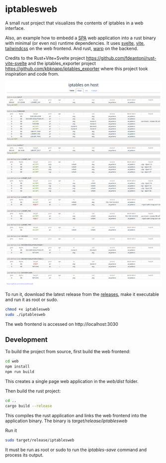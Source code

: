 # iptablesweb

A small rust project that visualizes the contents of iptables in a web interface. 

Also, an example how to embedd a [SPA](https://en.wikipedia.org/wiki/Single-page_application) web application into a rust binary with minimal (or even no) runtime dependencies.
It uses [svelte](https://svelte.dev), [vite](https://vitejs.dev), [tailwindcss](https://tailwindcss.com) on the web frontend. And rust, [warp](https://github.com/seanmonstar/warp) on the backend. 

Credits to the Rust+Vite+Svelte project https://github.com/fdeantoni/rust-vite-svelte and the iptables_exporter project https://github.com/kbknapp/iptables_exporter where this project took inspiration and code from.

![Alt Text](screenshots/screenshot_1.png)

To run it, download the latest release from the [releases](https://github.com/volkerp/iptablesweb/releases), make it executable and run it as root or sudo.

```bash
chmod +x iptablesweb
sudo ./iptablesweb
```

The web frontend is accessed on http://localhost:3030

## Development

To build the project from source, first build the web frontend:

```bash
cd web
npm install
npm run build
```

This creates a single page web application in the _web/dist_ folder.

Then build the rust project:
```bash
cd ..
cargo build --release
```

This compiles the rust application and links the web frontend into the application binary.
The binary is _target/release/iptablesweb_ 

Run it
```bash
sudo target/release/iptablesweb
```

It must be run as root or sudo to run the _iptables-save_ command and process its output.




